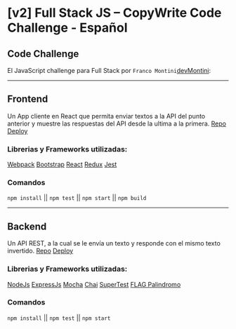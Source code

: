 # [v2] Full Stack JS – CopyWrite Code Challenge - Español

## Code Challenge

El JavaScript challenge para Full Stack por `Franco Montini`[devMontini](https://github.com/devmontini):

---

## Frontend

Un App cliente en React que permita enviar textos a la API del punto anterior y muestre las respuestas del API desde la ultima a la primera.
[Repo](https://github.com/devmontini/CopyWrite-FrontendTest-Montini)
[Deploy](https://github.com/facebook/create-react-app)

### Librerias y Frameworks utilizadas:

[Webpack](https://webpack.js.org/)
[Bootstrap](https://getbootstrap.com/)
[React](https://reactjs.org/)
[Redux](https://redux.js.org/)
[Jest](https://jestjs.io/)

### Comandos

`npm install` || `npm test` || `npm start` || `npm build`

---

## Backend

Un API REST, a la cual se le envía un texto y responde con el mismo texto invertido.
[Repo](https://github.com/devmontini/CopyWrite-BackendTest-Montini)
[Deploy](https://copywrite-backend-montini.herokuapp.com/iecho?text=test)

### Librerias y Frameworks utilizadas:

[NodeJs](https://nodejs.org/en/)
[ExpressJs](https://expressjs.com/)
[Mocha](https://mochajs.org/)
[Chai](https://www.chaijs.com/)
[SuperTest](https://github.com/visionmedia/supertest#readme)
[FLAG Palindromo](https://standardjs.com/)

### Comandos

`npm install` || `npm test` || `npm start`
